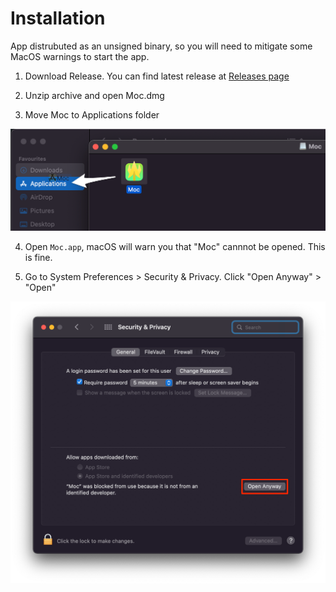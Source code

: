 # Installation

App distrubuted as an unsigned binary, so you will need to mitigate some MacOS warnings to start the app.

1. Download Release.
You can find latest release at [Releases page](https://github.com/ggoraa/moc/releases)

2. Unzip archive and open Moc.dmg

3. Move Moc to Applications folder

![](images/installation/move_to_applications.png)

4. Open `Moc.app`, macOS will warn you that "Moc" cannnot be opened. This is fine.

1. Go to System Preferences > Security & Privacy. Click "Open Anyway" > "Open"

![](images/installation/security_and_privacy.png)